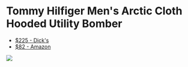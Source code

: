 # Tommy Hilfiger Men's Arctic Cloth Hooded Utility Bomber
* [$225 - Dick's](https://www.dickssportinggoods.com/p/tommy-hilfiger-performance-artic-cloth-hooded-utility-jacket-21thimrctcclthhddapo/21thimrctcclthhddapo)
* [$82 - Amazon](https://a.co/d/dhNyE)

![](https://dks.scene7.com/is/image/GolfGalaxy/151AP577_WHT-White_MODSTL?qlt=70&wid=250&fmt=webp&op_sharpen=1)

